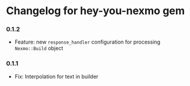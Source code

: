 # Changelog for hey-you-nexmo gem

### 0.1.2
- Feature: new `response_handler` configuration for processing `Nexmo::Build` object

### 0.1.1
- Fix: Interpolation for text in builder